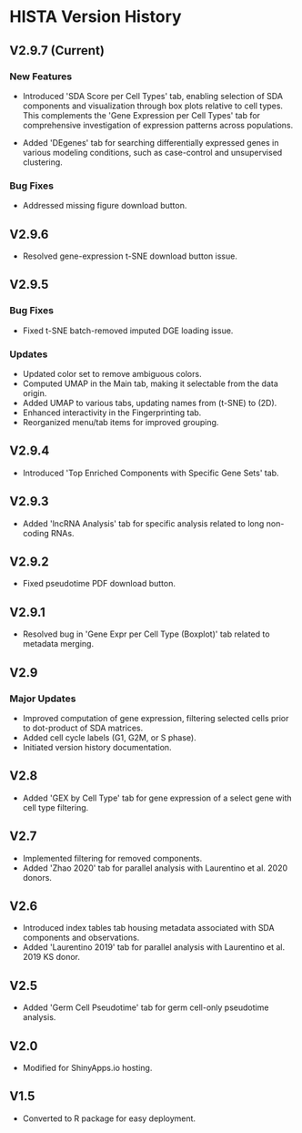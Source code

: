 # HISTA Version History

## V2.9.7 (Current)

### New Features
- Introduced 'SDA Score per Cell Types' tab, enabling selection of SDA components and visualization through box plots relative to cell types. This complements the 'Gene Expression per Cell Types' tab for comprehensive investigation of expression patterns across populations.

- Added 'DEgenes' tab for searching differentially expressed genes in various modeling conditions, such as case-control and unsupervised clustering.

### Bug Fixes
- Addressed missing figure download button.

## V2.9.6

- Resolved gene-expression t-SNE download button issue.

## V2.9.5

### Bug Fixes
- Fixed t-SNE batch-removed imputed DGE loading issue.

### Updates
- Updated color set to remove ambiguous colors.
- Computed UMAP in the Main tab, making it selectable from the data origin.
- Added UMAP to various tabs, updating names from (t-SNE) to (2D).
- Enhanced interactivity in the Fingerprinting tab.
- Reorganized menu/tab items for improved grouping.

## V2.9.4

- Introduced 'Top Enriched Components with Specific Gene Sets' tab.

## V2.9.3

- Added 'lncRNA Analysis' tab for specific analysis related to long non-coding RNAs.

## V2.9.2

- Fixed pseudotime PDF download button.

## V2.9.1

- Resolved bug in 'Gene Expr per Cell Type (Boxplot)' tab related to metadata merging.

## V2.9

### Major Updates
- Improved computation of gene expression, filtering selected cells prior to dot-product of SDA matrices.
- Added cell cycle labels (G1, G2M, or S phase).
- Initiated version history documentation.

## V2.8

- Added 'GEX by Cell Type' tab for gene expression of a select gene with cell type filtering.

## V2.7

- Implemented filtering for removed components.
- Added 'Zhao 2020' tab for parallel analysis with Laurentino et al. 2020 donors.

## V2.6

- Introduced index tables tab housing metadata associated with SDA components and observations.
- Added 'Laurentino 2019' tab for parallel analysis with Laurentino et al. 2019 KS donor.

## V2.5

- Added 'Germ Cell Pseudotime' tab for germ cell-only pseudotime analysis.

## V2.0

- Modified for ShinyApps.io hosting.

## V1.5

- Converted to R package for easy deployment.
